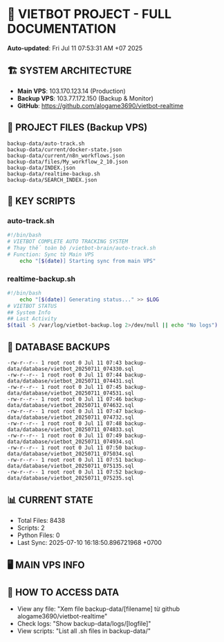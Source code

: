 # 🤖 VIETBOT PROJECT - FULL DOCUMENTATION
**Auto-updated**: Fri Jul 11 07:53:31 AM +07 2025

## 🏗️ SYSTEM ARCHITECTURE
- **Main VPS**: 103.170.123.14 (Production)
- **Backup VPS**: 103.77.172.150 (Backup & Monitor)
- **GitHub**: https://github.com/alogame3690/vietbot-realtime

## 📁 PROJECT FILES (Backup VPS)
```
backup-data/auto-track.sh
backup-data/current/docker-state.json
backup-data/current/n8n_workflows.json
backup-data/files/My_workflow_2_10.json
backup-data/INDEX.json
backup-data/realtime-backup.sh
backup-data/SEARCH_INDEX.json
```

## 🔧 KEY SCRIPTS
### auto-track.sh
```bash
#!/bin/bash
# VIETBOT COMPLETE AUTO TRACKING SYSTEM
# Thay thế toàn bộ /vietbot-brain/auto-track.sh
# Function: Sync từ Main VPS
    echo "[$(date)] Starting sync from main VPS"
```
### realtime-backup.sh
```bash
#!/bin/bash
    echo "[$(date)] Generating status..." >> $LOG
# VIETBOT STATUS
## System Info
## Last Activity
$(tail -5 /var/log/vietbot-backup.log 2>/dev/null || echo "No logs")
```

## 💾 DATABASE BACKUPS
```
-rw-r--r-- 1 root root 0 Jul 11 07:43 backup-data/database/vietbot_20250711_074330.sql
-rw-r--r-- 1 root root 0 Jul 11 07:44 backup-data/database/vietbot_20250711_074431.sql
-rw-r--r-- 1 root root 0 Jul 11 07:45 backup-data/database/vietbot_20250711_074531.sql
-rw-r--r-- 1 root root 0 Jul 11 07:46 backup-data/database/vietbot_20250711_074632.sql
-rw-r--r-- 1 root root 0 Jul 11 07:47 backup-data/database/vietbot_20250711_074732.sql
-rw-r--r-- 1 root root 0 Jul 11 07:48 backup-data/database/vietbot_20250711_074833.sql
-rw-r--r-- 1 root root 0 Jul 11 07:49 backup-data/database/vietbot_20250711_074934.sql
-rw-r--r-- 1 root root 0 Jul 11 07:50 backup-data/database/vietbot_20250711_075034.sql
-rw-r--r-- 1 root root 0 Jul 11 07:51 backup-data/database/vietbot_20250711_075135.sql
-rw-r--r-- 1 root root 0 Jul 11 07:52 backup-data/database/vietbot_20250711_075235.sql
```

## 📊 CURRENT STATE
- Total Files: 8438
- Scripts: 2
- Python Files: 0
- Last Sync: 2025-07-10 16:18:50.896721968 +0700

## 🖥️ MAIN VPS INFO


## 🚨 HOW TO ACCESS DATA
- View any file: "Xem file backup-data/[filename] từ github alogame3690/vietbot-realtime"
- Check logs: "Show backup-data/logs/[logfile]"
- View scripts: "List all .sh files in backup-data/"
